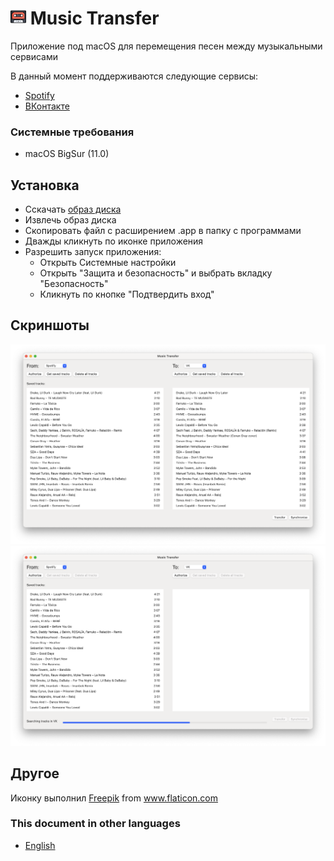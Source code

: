 # <img src="https://github.com/panandafog/Music-Transfer/blob/master/Images/Icon.png" width="25"> Music Transfer

Приложение под macOS для перемещения песен между музыкальными сервисами

В данный момент поддерживаются следующие сервисы:
- [Spotify](https://open.spotify.com/)
- [ВКонтакте](https://vk.com/)

### Системные требования
- macOS BigSur (11.0)

## Установка

- Сскачать [образ диска](https://github.com/panandafog/Music-Transfer/raw/master/Product/Music%20Transfer.dmg)
- Извлечь образ диска
- Скопировать файл с расширением .app в папку с программами
- Дважды кликнуть по иконке приложения
- Разрешить запуск приложения:
	- Открыть Системные настройки
	- Открыть "Защита и безопасность" и выбрать вкладку "Безопасность"
	- Кликнуть по кнопке "Подтвердить вход"

## Скриншоты

![Screenshot1](https://github.com/panandafog/Music-Transfer/blob/master/Images/Screenshot1.png)
![Screenshot2](https://github.com/panandafog/Music-Transfer/blob/master/Images/Screenshot2.png)

## Другое

Иконку выполнил <a href="https://www.flaticon.com/authors/freepik" title="Freepik">Freepik</a> from <a href="https://www.flaticon.com/" title="Flaticon"> www.flaticon.com</a>

### This document in other languages

- [English](https://github.com/panandafog/Music-Transfer/blob/master/README.md)
